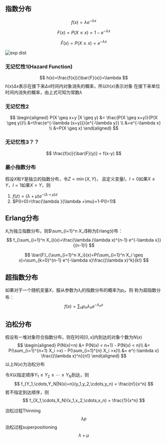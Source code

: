 ## 指数分布
$$f(x)=\lambda e^{-\lambda x}$$

$$
F(x)=P(X \leq x) = 1-e^{-\lambda x}
$$

$$
\bar{F}(x) = P(X \geq x) = e^{-\lambda x}
$$

![exp dist](../img/dis.PNG)


### 无记忆性1(Hazard Function)
$$
h(x)=\frac{f(x)}{\bar{F}(x)}=\lambda
$$
$h(x) \Delta x$表示在接下来$\Delta x$时间内对象消失的概率，所以$h(x)$表示对象
在接下来单位时间内消失的概率，由上式可知为常数$\lambda$

### 无记忆性2
$$
\begin{aligned}
P(X \geq x+y |X \geq y) &= \frac{P(X \geq x+y)}{P(X \geq y)}\\ 
 &=\frac{e^{-\lambda (x+y)}}{e^{-\lambda y}} \\ 
 &=e^{-\lambda x} \\ 
 &=P(X \geq x)
\end{aligned}
$$

### 无记忆性3？？
$$
\frac{f(x)}{\bar{F}(y)} = f(x-y)
$$

### 最小指数分布
假设$X$和$Y$是独立的指数分布，令$Z=\min\left \{ X,Y \right \}$，
且定义变量$I$，$I=0$如果$X \leq Y$，$I=1$如果$X > Y$，则

1. $f(z) =  (\lambda+\mu)e^{-(\lambda+\mu)z}$
2. $P(I=0)=\frac{\lambda }{\lambda +\mu}=1-P(I=1)$

## Erlang分布
$X_i$为独立指数分布，则$\sum_{i=1}^n X_i$称为Erlang分布：
$$
f_{\sum_{i=1}^n X_i}(x)=\frac{\lambda (\lambda x)^{n-1} e^{-\lambda x}}{(n-1)!}
$$

$$
\bar{F}_{\sum_{i=1}^n X_i}(x)=P(\sum_{i=1}^n X_i \geq x)=\sum_{k=0}^{n-1} e^{-\lambda x}\frac{(\lambda x)^k}{k!}
$$

## 超指数分布
如果对于一个随机变量$X$，服从参数为$\lambda_i$的指数分布的概率为$p_i$，则
称为超指数分布：
 $$
   f(x) = \sum_n p_n \lambda_n e^{-\lambda_n x}
 $$
## 泊松分布
假设有一堆对象符合指数分布，则在时间$[0,x]$内到达的对象个数为$N(x)$
$$
\begin{aligned}
P(N(x)=n) &= P(N(x) < n+1) - P(N(x) < n)\\ 
 &= P(\sum_{i=1}^{n+1} X_i >x) - P(\sum_{i=1}^{n} X_i >x)\\ 
 &= e^{-\lambda x} \frac{(\lambda x)^n}{n!}
\end{aligned}
$$
以上$N(x)$为泊松分布

令$X$以指定顺序$Y_1 \leq Y_2 \leq \cdots \leq Y_N$到达，则
$$
f_{Y_1,\cdots,Y_N|N(x)=n}(y_1,y_2,\cdots,y_n) = \frac{n!}{x^n}
$$
若不指定到达顺序，则
$$
f_{X_1,\cdots,X_N}(x_1,x_2,\cdots,x_n) = \frac{1}{x^n}
$$

泊松过程Thinning
$$
\lambda p
$$
泊松过程superpositioning
$$
\lambda + \mu
$$

